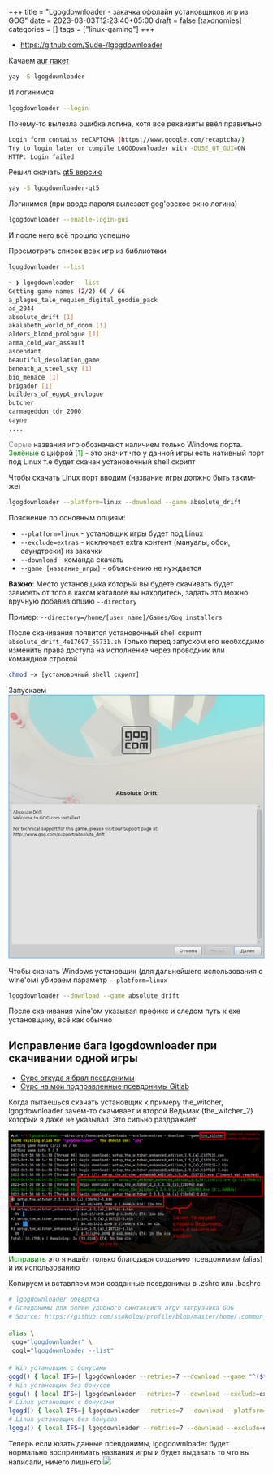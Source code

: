 +++
title = "Lgogdownloader - закачка оффлайн установщиков игр из GOG"
date = 2023-03-03T12:23:40+05:00
draft = false
[taxonomies]
categories = []
tags = ["linux-gaming"]
+++
* https://github.com/Sude-/lgogdownloader

Качаем [aur пакет](https://aur.archlinux.org/packages/lgogdownloader)
```bash
yay -S lgogdownloader
```

И логинимся
```bash
lgogdownloader --login
```

Почему-то вылезла ошибка логина, хотя все реквизиты ввёл правильно
```sh
Login form contains reCAPTCHA (https://www.google.com/recaptcha/)
Try to login later or compile LGOGDownloader with -DUSE_QT_GUI=ON
HTTP: Login failed
```

Решил скачать [qt5 версию](https://aur.archlinux.org/packages/lgogdownloader-qt5)
```bash
yay -S lgogdownloader-qt5
```

Логинимся (при вводе пароля вылезает gog'овское окно логина)
```bash
lgogdownloader --enable-login-gui
```

И после него всё прошло успешно

Просмотреть список всех игр из библиотеки
```bash
lgogdownloader --list
```
```sh
~ ❯ lgogdownloader --list
Getting game names (2/2) 66 / 66
a_plague_tale_requiem_digital_goodie_pack
ad_2044
absolute_drift [1]
akalabeth_world_of_doom [1]
alders_blood_prologue [1]
arma_cold_war_assault
ascendant
beautiful_desolation_game
beneath_a_steel_sky [1]
bio_menace [1]
brigador [1]
builders_of_egypt_prologue
butcher
carmageddon_tdr_2000
cayne
....
```

<span style="color:gray">Серые</span> названия игр обозначают наличием только Windows порта.
<span style="color:green">Зелёные</span> с цифрой <span style="color:green">[1]</span> - это значит что у данной игры есть нативный порт под Linux т.е будет скачан установочный shell скрипт

Чтобы скачать Linux порт вводим (название игры должно быть таким-же)
```bash
lgogdownloader --platform=linux --download --game absolute_drift
```

Пояснение по основным опциям:
* ``--platform=linux`` - установщик игры будет под Linux
* ``--exclude=extras`` - исключает extra контент (мануалы, обои, саундтреки) из закачки
* ``--download`` - команда скачать
* ``--game [название_игры]`` - объяснению не нуждается

**Важно**: Место установщика который вы будете скачивать будет зависеть от того в каком каталоге вы находитесь, задать это можно вручную добавив опцию ``--directory``

Пример: ``--directory=/home/[user_name]/Games/Gog_installers``

После скачивания появится установочный shell скрипт `absolute_drift_4e17697_55731.sh`
Только перед запуском его необходимо изменить права доступа на исполнение через проводник или командной строкой
```bash
chmod +x [установочный shell скрипт]
```

Запускаем
![](/images/lgogdownloader-archlinux/1667058827.png)

Чтобы скачать Windows установщик (для дальнейшего использования с wine'ом) убираем параметр ``--platform=linux``
```bash
lgogdownloader --download --game absolute_drift
```

После скачивания wine'ом указывая префикс и следом путь к exe установщику, всё как обычно
## Исправление бага lgogdownloader при скачивании одной игры
* [Сурс откуда я брал псевдонимы](https://github.com/ssokolow/profile/blob/0e1bb67e1c83b58e2c49d89b06b1fd3928273614/home/.common_sh_init/aliases#L120-L137)
* [Сурс на мои подправленные псевдонимы Gitlab](https://gitlab.com/anzix/dotfiles/-/blob/master/base/zsh/.config/zsh/aliases.zsh#L125-140)

Когда пытаешься скачать установщик к примеру the_witcher, lgogdownloader зачем-то скачивает и второй Ведьмак (the_witcher_2) который я даже не указывал. Это сильно раздражает

![](/images/lgogdownloader-archlinux/swappy-20221030-004734.png)
<span style="color:green">Исправить</span> это я нашёл только благодаря созданию псевдонимам (alias) и их использованию

Копируем и вставляем мои созданные псевдонимы в .zshrc или .bashrc
```bash
# lgogdownloader обвёртка
# Псевдонимы для более удобного синтаксиса argv загрузчика GOG
# Source: https://github.com/ssokolow/profile/blob/master/home/.common_sh_init/aliases

alias \
 gog="lgogdownloader" \
 gogl="lgogdownloader --list"

# Win установщик с бонусами
gogd() { local IFS=| lgogdownloader --retries=7 --download --game "^($*)\$";}
# Win установщик без бонусов
gogu() { local IFS=| lgogdownloader --retries=7 --download --exclude=extras --game "^($*)\$";}
# Linux установщик с бонусами
lgogd() { local IFS=| lgogdownloader --retries=7 --download --platform=linux --game "^($*)\$";}
# Linux установщик без бонусов
lgogu() { local IFS=| lgogdownloader --retries=7 --download --exclude=extras --platform=linux --game "^($*)\$";}
```

Теперь если юзать данные псевдонимы, lgogdownloader будет нормально воспринимать названия игры и будет выдавать то что вы написали, ничего лишнего
![](/images/lgogdownloader-fix.png)

